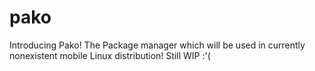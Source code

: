 # pako

Introducing Pako! 
The Package manager which will be used in currently nonexistent mobile Linux distribution!
Still WIP :'(
